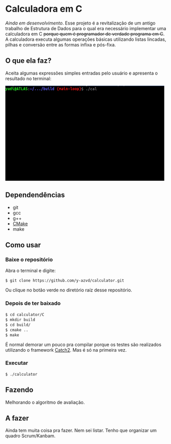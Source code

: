 <!-- trash -->
# Calculadora em C
_Ainda em desenvolvimento_. Esse projeto é a revitalização de um antigo trabalho
de Estrutura de Dados para o qual era necessário implementar uma calculadora em C
~~porque quem é programador de verdade programa em C~~. A calculadora executa algumas
operações básicas utilizando listas lincadas, pilhas e conversão entre as formas infixa
e pós-fixa.


## O que ela faz?
Aceita algumas expressões simples entradas pelo usuário e apresenta o resultado no terminal:

![gif da calculadora](/C/resources/calculator.gif)


## Dependendências
* git
* gcc
* g++
* [CMake](https://cmake.org/)
* make


## Como usar

### Baixe o repositório
Abra o terminal e digite:

```
$ git clone https://github.com/y-azvd/calculator.git
```

Ou clique no botão verde no diretório raíz desse repositório.

### Depois de ter baixado
```
$ cd calculator/C
$ mkdir build
$ cd build/
$ cmake ..
$ make
```

É normal demorar um pouco pra compilar porque os testes são realizados utilizando
o framework [Catch2](https://github.com/catchorg/Catch2). Mas é só na primeira vez.


### Executar
```
$ ./calculator
```

## Fazendo
Melhorando o algoritmo de avaliação.


## A fazer
Ainda tem muita coisa pra fazer. Nem sei listar. Tenho que organizar um
quadro Scrum/Kanbam.
